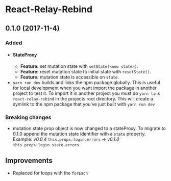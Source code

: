 # React-Relay-Rebind

## 0.1.0 (2017-11-4)

### Added
* #### StateProxy
  * **Feature:** set mutation state with `setState(<new state>)`.    
  * **Feature:** reset mutation state to initial state with `resetState()`.    
  * **Feature:** mutation state is accessible on `state`.    
* `yarn run dev` builds and links the npm package globally. This is useful for local development when you want import the package in another project to test it. To import it in another project you must do `yarn link react-relay-rebind` in the projects root directory. This will create a symlink to the npm package that you've just built with `yarn run dev`

### Breaking changes
- mutation state prop object is now changed to a stateProxy. To migrate to 0.1.0 append the mutation state identifier with a `state` property. Example: _v0.0.4_ `this.props.login.errors` -> _v0.1.0_ `this.props.login.state.errors`


## Improvements
* Replaced for loops with the `forEach`
